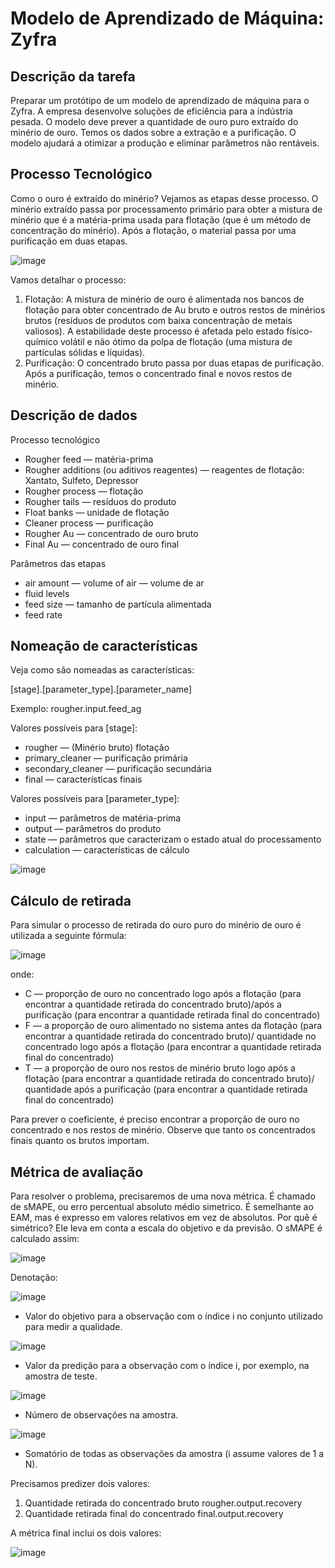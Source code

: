 # Modelo de Aprendizado de Máquina: Zyfra

## Descrição da tarefa
Preparar um protótipo de um modelo de aprendizado de máquina para o Zyfra. A empresa desenvolve soluções de eficiência para a indústria pesada.
O modelo deve prever a quantidade de ouro puro extraído do minério de ouro. Temos os dados sobre a extração e a purificação.
O modelo ajudará a otimizar a produção e eliminar parâmetros não rentáveis.

## Processo Tecnológico
Como o ouro é extraído do minério? Vejamos as etapas desse processo.
O minério extraído passa por processamento primário para obter a mistura de minério que é a matéria-prima usada para flotação (que é um método de concentração do minério). Após a flotação, o material passa por uma purificação em duas etapas.

![image](https://github.com/danielbryksil/Model-de-aprendizado-de-maquina-Zyfra/assets/116821863/07abeb0b-3d84-412b-ad5f-9d9274151994)

Vamos detalhar o processo:
1. Flotação:
A mistura de minério de ouro é alimentada nos bancos de flotação para obter concentrado de Au bruto e outros restos de minérios brutos (resíduos de produtos com baixa concentração de metais valiosos).
A estabilidade deste processo é afetada pelo estado físico-químico volátil e não ótimo da polpa de flotação (uma mistura de partículas sólidas e líquidas).
2. Purificação:
O concentrado bruto passa por duas etapas de purificação. Após a purificação, temos o concentrado final e novos restos de minério.

## Descrição de dados
Processo tecnológico
-	Rougher feed — matéria-prima
-	Rougher additions (ou aditivos reagentes) — reagentes de flotação: Xantato, Sulfeto, Depressor
-	Rougher process — flotação
-	Rougher tails — resíduos do produto
-	Float banks — unidade de flotação
-	Cleaner process — purificação
-	Rougher Au — concentrado de ouro bruto
-	Final Au — concentrado de ouro final

Parâmetros das etapas
-	air amount — volume of air — volume de ar
-	fluid levels
-	feed size — tamanho de partícula alimentada
-	feed rate

## Nomeação de características
Veja como são nomeadas as características:

[stage].[parameter_type].[parameter_name]

Exemplo: rougher.input.feed_ag

Valores possíveis para [stage]:
-	rougher — (Minério bruto) flotação
-	primary_cleaner — purificação primária
-	secondary_cleaner — purificação secundária
-	final — características finais
  
Valores possíveis para [parameter_type]:
-	input — parâmetros de matéria-prima
-	output — parâmetros do produto
-	state — parâmetros que caracterizam o estado atual do processamento
-	calculation — características de cálculo

![image](https://github.com/danielbryksil/Model-de-aprendizado-de-maquina-Zyfra/assets/116821863/5716460e-061f-4929-a3a2-ef068925871e)

## Cálculo de retirada
Para simular o processo de retirada do ouro puro do minério de ouro é utilizada a seguinte fórmula:

![image](https://github.com/danielbryksil/Model-de-aprendizado-de-maquina-Zyfra/assets/116821863/b55542cb-ed16-4bd3-871f-620c2f86010c)

onde:
-	C — proporção de ouro no concentrado logo após a flotação (para encontrar a quantidade retirada do concentrado bruto)/após a purificação (para encontrar a quantidade retirada final do concentrado)
-	F — a proporção de ouro alimentado no sistema antes da flotação (para encontrar a quantidade retirada do concentrado bruto)/ quantidade no concentrado logo após a flotação (para encontrar a quantidade retirada final do concentrado)
-	T — a proporção de ouro nos restos de minério bruto logo após a flotação (para encontrar a quantidade retirada do concentrado bruto)/ quantidade após a purificação (para encontrar a quantidade retirada final do concentrado)

Para prever o coeficiente, é preciso  encontrar a proporção de ouro no concentrado e nos restos de minério. Observe que tanto os concentrados finais quanto os brutos importam.

## Métrica de avaliação
Para resolver o problema, precisaremos de uma nova métrica. É chamado de sMAPE, ou erro percentual absoluto médio simetrico.
É semelhante ao EAM, mas é expresso em valores relativos em vez de absolutos. Por quê é simétrico? Ele leva em conta a escala do objetivo e da previsão.
O sMAPE é calculado assim:

![image](https://github.com/danielbryksil/Model-de-aprendizado-de-maquina-Zyfra/assets/116821863/2576e1fa-dffc-4189-a705-380a2476ab8b)

Denotação:

![image](https://github.com/danielbryksil/Model-de-aprendizado-de-maquina-Zyfra/assets/116821863/2462d2ce-ae0a-441c-8307-4617b5e7d976)

-	Valor do objetivo para a observação com o índice i no conjunto utilizado para medir a qualidade.
  
![image](https://github.com/danielbryksil/Model-de-aprendizado-de-maquina-Zyfra/assets/116821863/3cbf4bc4-7375-47f4-a982-1f034fddef4b)

-	Valor da predição para a observação com o índice i, por exemplo, na amostra de teste.
  
![image](https://github.com/danielbryksil/Model-de-aprendizado-de-maquina-Zyfra/assets/116821863/5b88c877-bcb9-434b-ac16-1f98a68d2c73)

- Número de observações na amostra.
  
![image](https://github.com/danielbryksil/Model-de-aprendizado-de-maquina-Zyfra/assets/116821863/dcf99e98-ff37-489a-9ef6-50f7c8a3adfd)

-	Somatório de todas as observações da amostra (i assume valores de 1 a N).
  
Precisamos predizer dois valores:
1.	Quantidade retirada do concentrado bruto rougher.output.recovery
2.	Quantidade retirada final do concentrado final.output.recovery

A métrica final inclui os dois valores:

![image](https://github.com/danielbryksil/Model-de-aprendizado-de-maquina-Zyfra/assets/116821863/fbc4feb9-ac4e-41b5-9e5e-4e881a5a9c8f)







